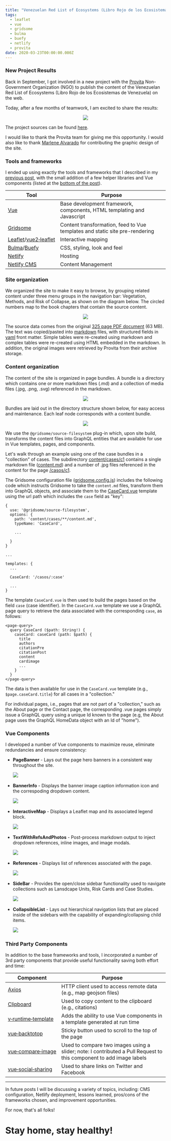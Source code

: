 ```yaml
---
title: "Venezuelan Red List of Ecosystems (Libro Rojo de los Ecosistemas Terrestres de Venezuela)"
tags:
  - leaflet
  - vue
  - gridsome
  - bulma
  - buefy
  - netlify
  - provita
date: 2020-03-23T00:00:00.000Z
---
```

### New Project Results

Back in September, I got involved in a new project with the [Provita](http://www.provita.org.ve/) Non-Government Organization (NGO) to publish the content of the Venezuelan Red List of Ecosystems (Libro Rojo de los Ecosistemas de Venezuela) on the web.

Today, after a few months of teamwork, I am excited to share the results:

<!--more-->
<p align="center">
	<a href="https://ecosistemasamenazados.org/" ><img src="/images/uploads/librorojoetv-home.png"/></a>
</p>

The project sources can be found [here](https://github.com/jimmyangel/librorojoetv).

I would like to thank the Provita team for giving me this opportunity. I would also like to thank [Marlene Alvarado](https://marlenealvarado.com/) for contributing the graphic design of the site.

### Tools and frameworks

I ended up using exactly the tools and frameworks that I described in my [previous post](/post/2019-09-16-new-project-new-tools/), with the small addition of a few helper libraries and Vue components (listed at the [bottom of the post](post/2020-03-23-librorojoetv#third-party-components)).

|Tool|Purpose|
|-----------|-----------|
|[Vue](https://vuejs.org/)|Base development framework, components, HTML templating and Javascript|
|[Gridsome](https://gridsome.org/)|Content transformation, feed to Vue templates and static site pre-rendering|
|[Leaflet](https://leafletjs.com/)/[vue2&#8209;leaflet](https://vue2-leaflet.netlify.com/)|Interactive mapping|
|[Bulma](https://bulma.io/)/[Buefy](https://buefy.org/)|CSS, styling, look and feel|
|[Netlify](https://www.netlify.com/)|Hosting|
|[Netlify CMS](https://www.netlifycms.org/)|Content Management|

<style>
  table {
    margin: 0 auto;
  }
</style>

### Site organization

We organized the site to make it easy to browse, by grouping related content under three menu groups in the navigation bar: Vegetation, Methods, and Risk of Collapse, as shown on the diagram below. The circled numbers map to the book chapters that contain the source content.

<p align="center" class="is-embedded">
	<img src="/images/uploads/librorojoetv-sitemap.svg"/>
</p>

<style>
  .is-embedded {
    width: 100%;
  }
  @media only screen and (min-width: 1024px) {
    .is-embedded {
      margin-left: -18%;
      width: 136%;
    }
  }
</style>

The source data comes from the original [325 page PDF document](https://ecosistemasamenazados.org/files/libro_rojo_ecosistemas_terrestre.pdf) (63 MB). The text was copied/pasted into [markdown](https://en.wikipedia.org/wiki/Markdown) files, with structured fields in [yaml](https://en.wikipedia.org/wiki/YAML) front matter. Simple tables were re-created using markdown and complex tables were re-created using HTML embedded in the markdown. In addition, the original images were retrieved by Provita from their archive storage.

### Content organization

The content of the site is organized in page bundles. A bundle is a directory which contains one or more markdown files (.md) and a collection of media files (.jpg, .png, .svg) referenced in the markdown.

<p align="center" class="is-embedded">
	<img src="/images/uploads/content-bundle.svg"/>
</p>

Bundles are laid out in the directory structure shown below, for easy access and maintenance. Each leaf node corresponds with a content bundle.

<p align="center" class="is-embedded">
	<img src="/images/uploads/content-organization.svg"/>
</p>

We use the `@gridsome/source-filesystem` plug-in which, upon site build, transforms the content files into GraphQL entities that are available for use in Vue templates, pages, and components.

Let's walk through an example using one of the case bundles in a "collection" of cases. The subdirectory [content/cases/c1](https://github.com/jimmyangel/librorojoetv/tree/master/content/cases/c1) contains a single markdown file ([content.md](https://github.com/jimmyangel/librorojoetv/blob/master/content/cases/c1/content.md)) and a number of .jpg files referenced in the content for the page [/casos/c1](https://ecosistemasamenazados.org/casos/c1).

The Gridsome configuration file ([gridsome.config.js](https://github.com/jimmyangel/librorojoetv/blob/master/gridsome.config.js)) includes the following code which instructs Gridsome to take the ```content.md``` files, transform them into GraphQL objects, and associate them to the [CaseCard.vue](https://github.com/jimmyangel/librorojoetv/blob/master/src/templates/CaseCard.vue) template using the url path which includes the ```case``` field as "key":

```
{
  use: '@gridsome/source-filesystem',
  options: {
    path: 'content/cases/**/content.md',
    typeName: 'CaseCard',

    ...

  }
}

...

templates: {
  ...

  CaseCard: '/casos/:case'

  ...
}
```

The template ```CaseCard.vue``` is then used to build the pages based on the field `case` (case identifier). In the ```CaseCard.vue``` template we use a GraphQL page query to retrieve the data associated with the corresponding ```case```, as follows:

```
<page-query>
  query CaseCard ($path: String!) {
    caseCard: caseCard (path: $path) {
      title
      authors
      citationPre
      citationPost
      content
      cardimage
      ...
    }
  }
</page-query>
```

The data is then available for use in the ```CaseCard.vue``` template (e.g., ```$page.caseCard.title```) for all cases in a "collection."

For individual pages, i.e., pages that are not part of a "collection," such as the About page or the Contact page, the corresponding .vue pages simply issue a GraphQL query using a unique Id known to the page (e.g, the About page uses the GraphQL HomeData object with an Id of "home").

### Vue Components

I developed a number of Vue components to maximize reuse, eliminate redundancies and ensure consistency:

* **PageBanner** - Lays out the page hero banners in a consistent way throughout the site.

&nbsp;&nbsp;&nbsp;&nbsp;&nbsp;&nbsp;![](/images/uploads/librorojoetv-banner.png)

* **BannerInfo** - Displays the banner image caption information icon and the correspoding dropdown content.

&nbsp;&nbsp;&nbsp;&nbsp;&nbsp;&nbsp;![](/images/uploads/librorojoetv-bannerinfo.png)

* **InteractiveMap** - Displays a Leaflet map and its associated legend block.

&nbsp;&nbsp;&nbsp;&nbsp;&nbsp;&nbsp;![](/images/uploads/librorojoetv-map.png)

* **TextWithRefsAndPhotos** - Post-process markdown output to inject dropdown references, inline images, and image modals.

&nbsp;&nbsp;&nbsp;&nbsp;&nbsp;&nbsp;![](/images/uploads/librorojoetv-text.png)

* **References** - Displays list of references associated with the page.

&nbsp;&nbsp;&nbsp;&nbsp;&nbsp;&nbsp;![](/images/uploads/librorojoetv-ref.png)

* **SideBar** - Provides the open/close sidebar functionality used to navigate collections such as Lansdcape Units, Risk Cards and Case Studies.

&nbsp;&nbsp;&nbsp;&nbsp;&nbsp;&nbsp;![](/images/uploads/librorojoetv-side.png)

* **CollapsibleList** - Lays out hierarchical navigation lists that are placed inside of the sidebars with the capability of expanding/collapsing child items.

&nbsp;&nbsp;&nbsp;&nbsp;&nbsp;&nbsp;![](/images/uploads/librorojoetv-clist.png)

### Third Party Components

In addition to the base frameworks and tools, I incorporated a number of 3rd party components that provide useful functionality saving both effort and time:

|Component|Purpose|
|-----------|-----------|
|[Axios](https://github.com/axios/axios)|HTTP client used to access remote data (e.g., map geojson files)|
|[Clipboard](https://github.com/zenorocha/clipboard.js)|Used to copy content to the clipboard (e.g., citations)|
|[v&#8209;runtime&#8209;template](https://github.com/alexjoverm/v-runtime-template)|Adds the ability to use Vue components in a template generated at run time|
|[vue&#8209;backtotop](https://github.com/caiofsouza/vue-backtotop)|Sticky button used to scroll to the top of the page|
|[vue&#8209;compare&#8209;image](https://github.com/junkboy0315/vue-compare-image)|Used to compare two images using a slider; note: I contributed a Pull Request to this component to add image labels|
|[vue&#8209;social&#8209;sharing](https://github.com/nicolasbeauvais/vue-social-sharing)|Used to share links on Twitter and Facebook|

---

In future posts I will be discussing a variety of topics, including: CMS configuration, Netlify deployment, lessons learned, pros/cons of the frameworks chosen, and improvement opportunities.

For now, that's all folks!

# Stay home, stay healthy!
